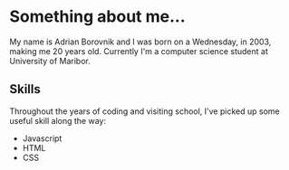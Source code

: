 # Something about me...

My name is Adrian Borovnik and I was born on a Wednesday, in 2003, making me 20 years old. Currently I'm a computer science student at University of Maribor.

## Skills

Throughout the years of coding and visiting school, I've picked up some useful skill along the way:

-   Javascript
-   HTML
-   CSS
